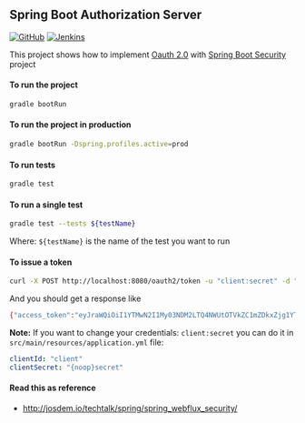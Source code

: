Spring Boot Authorization Server
----------------------------

[![GitHub](https://github.com/josdem/spring-boot-authorization-server/actions/workflows/main.yml/badge.svg)](https://github.com/josdem/spring-boot-authorization-server/actions)
[![Jenkins](https://ci.josdem.io/job/spring-boot-authorization-server/badge/icon)](https://ci.josdem.io/job/spring-boot-authorization-server/)

This project shows how to implement [Oauth 2.0](https://oauth.net/2/) with [Spring Boot Security](https://docs.spring.io/spring-security/reference/index.html) project

#### To run the project
```bash
gradle bootRun
```

#### To run the project in production
```bash
gradle bootRun -Dspring.profiles.active=prod
```

#### To run tests
```bash
gradle test
```

#### To run a single test
```bash
gradle test --tests ${testName}
```

Where: `${testName}` is the name of the test you want to run

#### To issue a token
```bash
curl -X POST http://localhost:8080/oauth2/token -u "client:secret" -d "grant_type=client_credentials" -d "scope=write"
```

And you should get a response like

```bash
{"access_token":"eyJraWQiOiI1YTMwN2I1My03NDM2LTQ4NWUtOTVkZC1mZDkxZjg1YTZmNDkiLCJhbGciOiJSUzI1NiJ9.eyJzdWIiOiJjbGllbnQiLCJhdWQiOiJjbGllbnQiLCJuYmYiOjE2OTM2MDA1MDUsInNjb3BlIjpbIndyaXRlIl0sImlzcyI6Imh0dHA6Ly9sb2NhbGhvc3Q6OTAwMC8iLCJleHAiOjE2OTM2MDA4MDUsImlhdCI6MTY5MzYwMDUwNX0.UsEfCzgaFaix2vxcw4sqobs2ChkvCI-DP1vP7t9uHQXEEhgyhOm6gWEci6PdZa0yoqUW6Yg25YZ03m5rzcolL6CADWSP2tJ4WvPNU4wvRosNTKU94j3Scbbp1M8SBpFQsOdxApMN7W11EULeafIBad_XiuQvrEJHbxowdyDimVSPZQwlh1mamszuU3hVBnhJF_0YceBDtttSfkIvreqq6d7BuPVCJWOjdHwXTGRpi5V8AUqzoJIiAR8-3Z4SrxKJUah5GOgOm4OqZyTO31paE50wphKPq9VT0_cWRM36B7cve6_hXG5qhEaYLu3G-vzk-mBQgECkk-YqEEy_dCmi5Q","scope":"write","token_type":"Bearer","expires_in":299}
```

**Note:** If you want to change your credentials: `client:secret` you can do it in `src/main/resources/application.yml` file:

```yaml
clientId: "client"
clientSecret: "{noop}secret"
```

#### Read this as reference

* http://josdem.io/techtalk/spring/spring_webflux_security/

